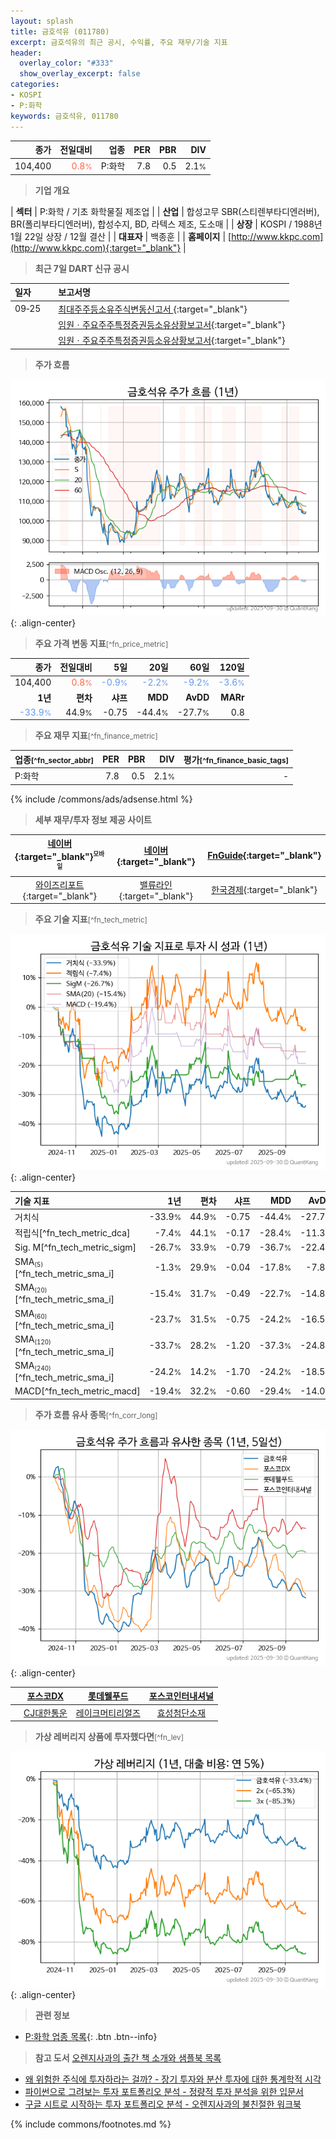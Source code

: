 ```yaml
---
layout: splash
title: 금호석유 (011780)
excerpt: 금호석유의 최근 공시, 수익률, 주요 재무/기술 지표
header:
  overlay_color: "#333"
  show_overlay_excerpt: false
categories:
- KOSPI
- P:화학
keywords: 금호석유, 011780
---
```


| **종가** | **전일대비** | **업종** | **PER** | **PBR** | **DIV** |
| -------: | -----------: | -------: | ------: | ------: | ------: |
| 104,400 | <span style="color: tomato">0.8<small>%</small></span> | P:화학 | 7.8 | 0.5 | 2.1<small>%</small> |

<!-- more -->


> **기업 개요**<a id="company"></a>

| <span style="white-space:nowrap;">**섹터**</span> | P:화학 / 기초 화학물질 제조업 |
| <span style="white-space:nowrap;">**산업**</span> | 합성고무 SBR(스티렌부타디엔러버), BR(폴리부타디엔러버), 합성수지, BD, 라텍스 제조, 도소매 |
| <span style="white-space:nowrap;">**상장**</span> | KOSPI / 1988년 1월 22일 상장 / 12월 결산 |
| <span style="white-space:nowrap;">**대표자**</span> | 백종훈 |
| <span style="white-space:nowrap;">**홈페이지**</span> | [http://www.kkpc.com](http://www.kkpc.com){:target="_blank"} |


> **최근 7일 DART 신규 공시**<a id="dart"></a>

| **일자** |      | **보고서명** |
| :------- | :--- | :----------- |
| 09&#x2011;25 | | [최대주주등소유주식변동신고서              ](https://dart.fss.or.kr/dsaf001/main.do?rcpNo=20250925800255){:target="_blank"} |
|  | | [임원ㆍ주요주주특정증권등소유상황보고서](https://dart.fss.or.kr/dsaf001/main.do?rcpNo=20250925000334){:target="_blank"} |
|  | | [임원ㆍ주요주주특정증권등소유상황보고서](https://dart.fss.or.kr/dsaf001/main.do?rcpNo=20250925000327){:target="_blank"} |


> **주가 흐름**<a id="price"></a>

![011780](/stock/images/011780.png){: .align-center}


> **주요 가격 변동 지표**<small>[^fn_price_metric]</small>

| **종가** | **전일대비** | **5일** | **20일** | **60일** | **120일** |
| -------: | -----------: | ------: | -------: | -------: | --------: |
| 104,400 | <span style="color: tomato">0.8<small>%</small></span> | <span style="color: cornflowerblue">-0.9<small>%</small></span> | <span style="color: cornflowerblue">-2.2<small>%</small></span> | <span style="color: cornflowerblue">-9.2<small>%</small></span> | <span style="color: cornflowerblue">-3.6<small>%</small></span> |
| **1년** | **편차** | **샤프** | **MDD** | **AvDD** | **MARr** |
| <span style="color: cornflowerblue">-33.9<small>%</small></span> | 44.9<small>%</small> | -0.75 | -44.4<small>%</small> | -27.7<small>%</small> | 0.8 |


> **주요 재무 지표**<small>[^fn_finance_metric]</small>

| **업종**<small>[^fn_sector_abbr]</small> | **PER** | **PBR** | **DIV** | **평가**<small>[^fn_finance_basic_tags]</small> |
| :--------------------------------------- | ------: | ------: | ------: | ----------------------------------------------: |
| P:화학 | 7.8 | 0.5 | 2.1<small>%</small> | - |



{% include /commons/ads/adsense.html %}

> **세부 재무/투자 정보 제공 사이트**

| [네이버](https://m.stock.naver.com/domestic/stock/011780/finance/summary){:target="_blank"}<sup><small>모바일</small></sup> | [네이버](https://finance.naver.com/item/coinfo.naver?code=011780){:target="_blank"} | [FnGuide](https://comp.fnguide.com/SVO2/ASP/SVD_Invest.asp?gicode=A011780&MenuYn=Y){:target="_blank"} |
| :---: | :---: | :---: |
| [와이즈리포트](https://comp.wisereport.co.kr/company/c1040001.aspx?cmp_cd=011780){:target="_blank"} | [밸류라인](https://www.valueline.co.kr/finance/summary/011780){:target="_blank"} | [한국경제](https://markets.hankyung.com/stock/011780/financial-summary){:target="_blank"} |


> **주요 기술 지표**<small>[^fn_tech_metric]</small>


![011780](/stock/images/011780_tech.png){: .align-center}

| **기술 지표** | **1년** | **편차** | **샤프** | **MDD** | **AvDD** |
| :------------ | ------: | -----------: | -------: | ------: | -------: |
| 거치식 | -33.9<small>%</small> | 44.9<small>%</small> | -0.75 | -44.4<small>%</small> | -27.7<small>%</small> |
| 적립식[^fn_tech_metric_dca] | -7.4<small>%</small> | 44.1<small>%</small> | -0.17 | -28.4<small>%</small> | -11.3<small>%</small> |
| Sig. M[^fn_tech_metric_sigm] | -26.7<small>%</small> | 33.9<small>%</small> | -0.79 | -36.7<small>%</small> | -22.4<small>%</small> |
| SMA<small><sub>(5)</sub></small>[^fn_tech_metric_sma_i] | -1.3<small>%</small> | 29.9<small>%</small> | -0.04 | -17.8<small>%</small> | -7.8<small>%</small> |
| SMA<small><sub>(20)</sub></small>[^fn_tech_metric_sma_i] | -15.4<small>%</small> | 31.7<small>%</small> | -0.49 | -22.7<small>%</small> | -14.8<small>%</small> |
| SMA<small><sub>(60)</sub></small>[^fn_tech_metric_sma_i] | -23.7<small>%</small> | 31.5<small>%</small> | -0.75 | -24.2<small>%</small> | -16.5<small>%</small> |
| SMA<small><sub>(120)</sub></small>[^fn_tech_metric_sma_i] | -33.7<small>%</small> | 28.2<small>%</small> | -1.20 | -37.3<small>%</small> | -24.8<small>%</small> |
| SMA<small><sub>(240)</sub></small>[^fn_tech_metric_sma_i] | -24.2<small>%</small> | 14.2<small>%</small> | -1.70 | -24.2<small>%</small> | -18.5<small>%</small> |
| MACD[^fn_tech_metric_macd] | -19.4<small>%</small> | 32.2<small>%</small> | -0.60 | -29.4<small>%</small> | -14.0<small>%</small> |


> **주가 흐름 유사 종목**<a id="corr"></a><small>[^fn_corr_long]</small>

![011780](/stock/images/011780_corr.png){: .align-center}

|       | [포스코DX](/022100/) | [롯데웰푸드](/280360/) | [포스코인터내셔널](/047050/) |
| :---: | :------------------------------------: | :------------------------------------: | :------------------------------------: |
|       | [CJ대한통운](/000120/) | [레이크머티리얼즈](/281740/) | [효성첨단소재](/298050/) |


> **가상 레버리지 상품에 투자했다면**<a id="2x"></a><small>[^fn_lev]</small>

![011780](/stock/images/011780_2x.png){: .align-center}


> **관련 정보**

- [P:화학 업종 목록](/stats/sector/kospi_업종_화학_종목/){: .btn .btn--info}

> **참고 도서** [오렌지사과의 출간 책 소개와 샘플북 목록](https://kongdori.tistory.com/691)

- [왜 위험한 주식에 투자하라는 걸까? - 장기 투자와 분산 투자에 대한 통계학적 시각](https://kongdori.tistory.com/421)
- [파이썬으로 그려보는 투자 포트폴리오 분석  - 정량적 투자 분석을 위한 입문서](https://kongdori.tistory.com/643)
- [구글 시트로 시작하는 투자 포트폴리오 분석 - 오렌지사과의 불친절한 워크북](https://kongdori.tistory.com/449)


{% include commons/footnotes.md %}